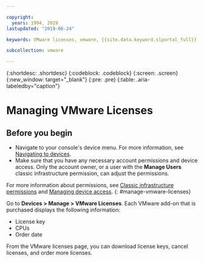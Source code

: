 ```yaml
---

copyright:
  years: 1994, 2019
lastupdated: "2019-06-24"

keywords: VMware licenses, vmware, {{site.data.keyword.slportal_full}}

subcollection: vmware

---
```


{:shortdesc: .shortdesc}
{:codeblock: .codeblock}
{:screen: .screen}
{:new_window: target="_blank"}
{:pre: .pre}
{:table: .aria-labeledby="caption"}

# Managing VMware Licenses

## Before you begin
* Navigate to your console's device menu. For more information, see [Navigating to devices](/docs/infrastructure/vmware?topic=virtual-servers-navigating-devices).
* Make sure that you have any necessary account permissions and device access. Only the account owner, or a user with the **Manage Users** classic infrastructure permission, can adjust the permissions.

For more information about permissions, see [Classic infrastructure permissions](/docs/iam?topic=iam-infrapermission#infrapermission) and [Managing device access](/docs/vsi?topic=virtual-servers-managing-device-access).
{: #manage-vmware-licenses}

Go to **Devices > Manage > VMware Licenses**. Each VMware add-on that is purchased displays the following information:
  * License key
  * CPUs
  * Order date

From the VMware licenses page, you can download license keys, cancel licenses, and order more licenses.
